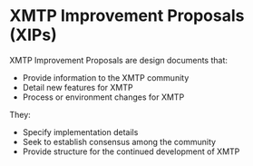 # XMTP Improvement Proposals (XIPs)

XMTP Improvement Proposals are design documents that:

- Provide information to the XMTP community
- Detail new features for XMTP
- Process or environment changes for XMTP

They:

- Specify implementation details
- Seek to establish consensus among the community
- Provide structure for the continued development of XMTP